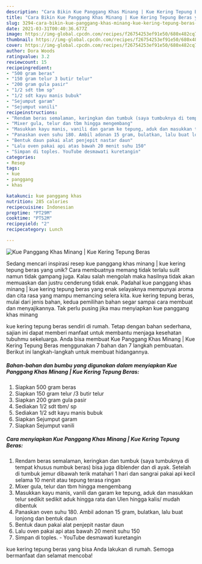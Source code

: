 ```yaml
---
description: "Cara Bikin Kue Panggang Khas Minang | Kue Kering Tepung Beras yang Bikin Ngiler"
title: "Cara Bikin Kue Panggang Khas Minang | Kue Kering Tepung Beras yang Bikin Ngiler"
slug: 3294-cara-bikin-kue-panggang-khas-minang-kue-kering-tepung-beras-yang-bikin-ngiler
date: 2021-03-31T00:40:36.677Z
image: https://img-global.cpcdn.com/recipes/f26754253ef91e50/680x482cq70/kue-panggang-khas-minang-kue-kering-tepung-beras-foto-resep-utama.jpg
thumbnail: https://img-global.cpcdn.com/recipes/f26754253ef91e50/680x482cq70/kue-panggang-khas-minang-kue-kering-tepung-beras-foto-resep-utama.jpg
cover: https://img-global.cpcdn.com/recipes/f26754253ef91e50/680x482cq70/kue-panggang-khas-minang-kue-kering-tepung-beras-foto-resep-utama.jpg
author: Dora Woods
ratingvalue: 3.2
reviewcount: 15
recipeingredient:
- "500 gram beras"
- "150 gram telur 3 butir telur"
- "200 gram gula pasir"
- "1/2 sdt tbm sp"
- "1/2 sdt kayu manis bubuk"
- "Sejumput garam"
- "Sejumput vanili"
recipeinstructions:
- "Rendam beras semalaman, keringkan dan tumbuk (saya tumbuknya di tempat khusus numbuk beras) bisa juga diblender dan di ayak. Setelah di tumbuk jemur dibawah terik matahari 1 hari dan sangrai pakai api kecil selama 10 menit atau tepung terasa ringan"
- "Mixer gula, telur dan tbm hingga mengembang"
- "Masukkan kayu manis, vanili dan garam ke tepung, aduk dan masukkan telur sedikit sedikit aduk hingga rata dan Ulen hingga kalis/ mudah dibentuk"
- "Panaskan oven suhu 180. Ambil adonan 15 gram, bulatkan, lalu buat lonjong dan bentuk daun"
- "Bentuk daun pakai alat penjepit nastar daun"
- "Lalu oven pakai api atas bawah 20 menit suhu 150"
- "Simpan di toples. YouTube desmawati kuretangin"
categories:
- Resep
tags:
- kue
- panggang
- khas

katakunci: kue panggang khas 
nutrition: 285 calories
recipecuisine: Indonesian
preptime: "PT29M"
cooktime: "PT52M"
recipeyield: "2"
recipecategory: Lunch

---
```



![Kue Panggang Khas Minang | Kue Kering Tepung Beras](https://img-global.cpcdn.com/recipes/f26754253ef91e50/680x482cq70/kue-panggang-khas-minang-kue-kering-tepung-beras-foto-resep-utama.jpg)

Sedang mencari inspirasi resep kue panggang khas minang | kue kering tepung beras yang unik? Cara membuatnya memang tidak terlalu sulit namun tidak gampang juga. Kalau salah mengolah maka hasilnya tidak akan memuaskan dan justru cenderung tidak enak. Padahal kue panggang khas minang | kue kering tepung beras yang enak selayaknya mempunyai aroma dan cita rasa yang mampu memancing selera kita.
 kue kering tepung beras, mulai dari jenis bahan, kedua pemilihan bahan segar sampai cara membuat dan menyajikannya. Tak perlu pusing jika mau menyiapkan kue panggang khas minang 

 kue kering tepung beras sendiri di rumah. Tetap dengan bahan sederhana, sajian ini dapat memberi manfaat untuk membantu menjaga kesehatan tubuhmu sekeluarga. Anda bisa membuat Kue Panggang Khas Minang | Kue Kering Tepung Beras menggunakan 7 bahan dan 7 langkah pembuatan. Berikut ini langkah-langkah untuk membuat hidangannya.

<!--inarticleads1-->

##### Bahan-bahan dan bumbu yang digunakan dalam menyiapkan Kue Panggang Khas Minang | Kue Kering Tepung Beras:

1. Siapkan 500 gram beras
1. Siapkan 150 gram telur /3 butir telur
1. Siapkan 200 gram gula pasir
1. Sediakan 1/2 sdt tbm/ sp
1. Sediakan 1/2 sdt kayu manis bubuk
1. Siapkan Sejumput garam
1. Siapkan Sejumput vanili




<!--inarticleads2-->

##### Cara menyiapkan Kue Panggang Khas Minang | Kue Kering Tepung Beras:

1. Rendam beras semalaman, keringkan dan tumbuk (saya tumbuknya di tempat khusus numbuk beras) bisa juga diblender dan di ayak. Setelah di tumbuk jemur dibawah terik matahari 1 hari dan sangrai pakai api kecil selama 10 menit atau tepung terasa ringan
1. Mixer gula, telur dan tbm hingga mengembang
1. Masukkan kayu manis, vanili dan garam ke tepung, aduk dan masukkan telur sedikit sedikit aduk hingga rata dan Ulen hingga kalis/ mudah dibentuk
1. Panaskan oven suhu 180. Ambil adonan 15 gram, bulatkan, lalu buat lonjong dan bentuk daun
1. Bentuk daun pakai alat penjepit nastar daun
1. Lalu oven pakai api atas bawah 20 menit suhu 150
1. Simpan di toples. - YouTube desmawati kuretangin




 kue kering tepung beras yang bisa Anda lakukan di rumah. Semoga bermanfaat dan selamat mencoba!
